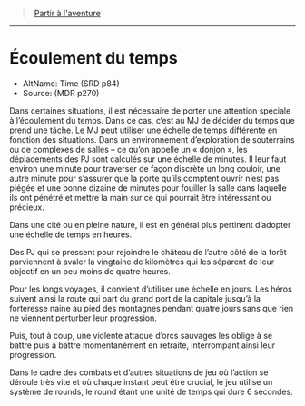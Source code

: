 ﻿---
!GenericItem
Id: time_hd.md#Écoulement-du-temps
RootId: time_hd.md
ParentLink: adventure_hd.md
Name: Écoulement du temps
ParentName: Partir à l'aventure
NameLevel: 1
AltName: Time (SRD p84)
Source: (MDR p270)
Attributes: {}
---
>  [Partir à l'aventure](hd_adventure.md)

---


# Écoulement du temps

- AltName: Time (SRD p84)
- Source: (MDR p270)

Dans certaines situations, il est nécessaire de porter une attention spéciale à l’écoulement du temps. Dans ce cas, c’est au MJ de décider du temps que prend une tâche. Le MJ peut utiliser une échelle de temps différente en fonction des situations. Dans un environnement d’exploration de souterrains ou de complexes de salles – ce qu’on appelle un « donjon », les déplacements des PJ sont calculés sur une échelle de minutes. Il leur faut environ une minute pour traverser de façon discrète un long couloir, une autre minute pour s’assurer que la porte qu’ils comptent ouvrir n’est pas piégée et une bonne dizaine de minutes pour fouiller la salle dans laquelle ils ont pénétré et mettre la main sur ce qui pourrait être intéressant ou précieux.

Dans une cité ou en pleine nature, il est en général plus pertinent d’adopter une échelle de temps en heures.

Des PJ qui se pressent pour rejoindre le château de l’autre côté de la forêt parviennent à avaler la vingtaine de kilomètres qui les séparent de leur objectif en un peu moins de quatre heures.

Pour les longs voyages, il convient d’utiliser une échelle en jours. Les héros suivent ainsi la route qui part du grand port de la capitale jusqu’à la forteresse naine au pied des montagnes pendant quatre jours sans que rien ne viennent perturber leur progression.

Puis, tout à coup, une violente attaque d’orcs sauvages les oblige à se battre puis à battre momentanément en retraite, interrompant ainsi leur progression.

Dans le cadre des combats et d’autres situations de jeu où l’action se déroule très vite et où chaque instant peut être crucial, le jeu utilise un système de rounds, le round étant une unité de temps qui dure 6 secondes.

